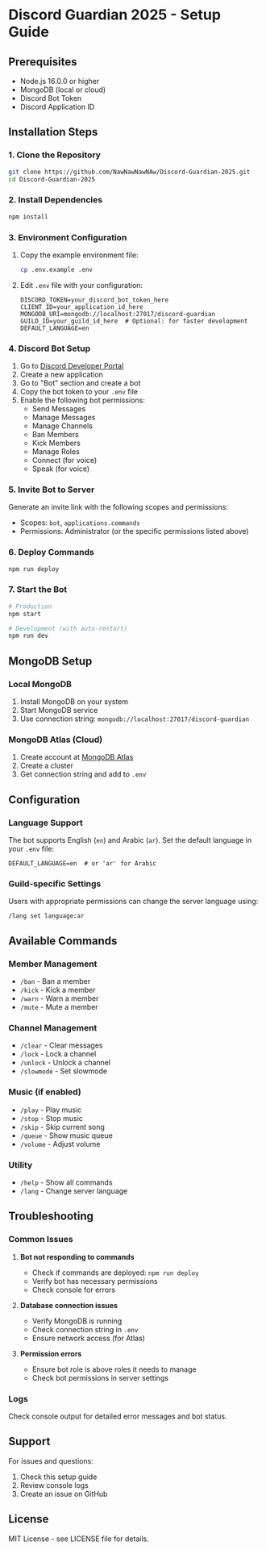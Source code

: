 # Discord Guardian 2025 - Setup Guide

## Prerequisites

- Node.js 16.0.0 or higher
- MongoDB (local or cloud)
- Discord Bot Token
- Discord Application ID

## Installation Steps

### 1. Clone the Repository

```bash
git clone https://github.com/NawNawNawNAw/Discord-Guardian-2025.git
cd Discord-Guardian-2025
```

### 2. Install Dependencies

```bash
npm install
```

### 3. Environment Configuration

1. Copy the example environment file:
   ```bash
   cp .env.example .env
   ```

2. Edit `.env` file with your configuration:
   ```env
   DISCORD_TOKEN=your_discord_bot_token_here
   CLIENT_ID=your_application_id_here
   MONGODB_URI=mongodb://localhost:27017/discord-guardian
   GUILD_ID=your_guild_id_here  # Optional: for faster development
   DEFAULT_LANGUAGE=en
   ```

### 4. Discord Bot Setup

1. Go to [Discord Developer Portal](https://discord.com/developers/applications)
2. Create a new application
3. Go to "Bot" section and create a bot
4. Copy the bot token to your `.env` file
5. Enable the following bot permissions:
   - Send Messages
   - Manage Messages
   - Manage Channels
   - Ban Members
   - Kick Members
   - Manage Roles
   - Connect (for voice)
   - Speak (for voice)

### 5. Invite Bot to Server

Generate an invite link with the following scopes and permissions:
- Scopes: `bot`, `applications.commands`
- Permissions: Administrator (or the specific permissions listed above)

### 6. Deploy Commands

```bash
npm run deploy
```

### 7. Start the Bot

```bash
# Production
npm start

# Development (with auto-restart)
npm run dev
```

## MongoDB Setup

### Local MongoDB
1. Install MongoDB on your system
2. Start MongoDB service
3. Use connection string: `mongodb://localhost:27017/discord-guardian`

### MongoDB Atlas (Cloud)
1. Create account at [MongoDB Atlas](https://www.mongodb.com/atlas)
2. Create a cluster
3. Get connection string and add to `.env`

## Configuration

### Language Support
The bot supports English (`en`) and Arabic (`ar`). Set the default language in your `.env` file:
```env
DEFAULT_LANGUAGE=en  # or 'ar' for Arabic
```

### Guild-specific Settings
Users with appropriate permissions can change the server language using:
```
/lang set language:ar
```

## Available Commands

### Member Management
- `/ban` - Ban a member
- `/kick` - Kick a member
- `/warn` - Warn a member
- `/mute` - Mute a member

### Channel Management
- `/clear` - Clear messages
- `/lock` - Lock a channel
- `/unlock` - Unlock a channel
- `/slowmode` - Set slowmode

### Music (if enabled)
- `/play` - Play music
- `/stop` - Stop music
- `/skip` - Skip current song
- `/queue` - Show music queue
- `/volume` - Adjust volume

### Utility
- `/help` - Show all commands
- `/lang` - Change server language

## Troubleshooting

### Common Issues

1. **Bot not responding to commands**
   - Check if commands are deployed: `npm run deploy`
   - Verify bot has necessary permissions
   - Check console for errors

2. **Database connection issues**
   - Verify MongoDB is running
   - Check connection string in `.env`
   - Ensure network access (for Atlas)

3. **Permission errors**
   - Ensure bot role is above roles it needs to manage
   - Check bot permissions in server settings

### Logs
Check console output for detailed error messages and bot status.

## Support

For issues and questions:
1. Check this setup guide
2. Review console logs
3. Create an issue on GitHub

## License

MIT License - see LICENSE file for details.